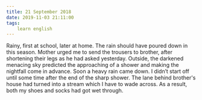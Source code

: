 ```yaml
---
title: 21 September 2018
date: 2019-11-03 21:11:00
tags:
    learn english
---
```


Rainy, first at school, later at home. The rain should have poured down in this season. 
Mother urged me to send the trousers to brother, after shortening their legs as he had asked yesterday. Outside, the darkened menacing sky predicted the approaching of a shower and making the nightfall come in advance. Soon a heavy rain came down. I didn’t start off until some time after the end of the sharp shower. The lane behind brother's house had turned into a stream which I have to wade across. As a result, both my shoes and socks had got wet through. 